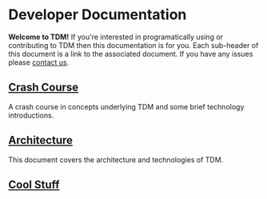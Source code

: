 # Developer Documentation
**Welcome to TDM!** If you're interested in programatically using or contributing to TDM then this documentation is for you. Each sub-header of this document is a link to the associated document. If you have any issues please [contact us](/Contact.md).

## [Crash Course](Crash%20Course.md)
A crash course in concepts underlying TDM and some brief technology introductions.

## [Architecture](architecture/)
This document covers the architecture and technologies of TDM.

## [Cool Stuff](Cool%20Stuff.md)
